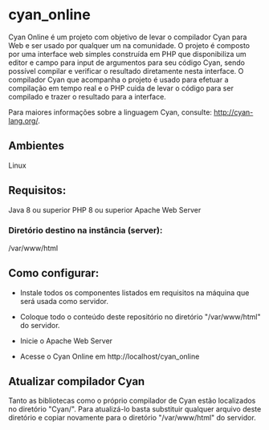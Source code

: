 # cyan_online

Cyan Online é um projeto com objetivo de levar o compilador Cyan para Web e ser usado por qualquer um na comunidade. 
O projeto é composto por uma interface web simples construída em PHP que disponibiliza um editor e campo para input de argumentos para seu código Cyan, sendo possível compilar e verificar o resultado diretamente nesta interface. 
O compilador Cyan que acompanha o projeto é usado para efetuar a compilação em tempo real e o PHP cuida de levar o código para ser compilado e trazer o resultado para a interface.

Para maiores informações sobre a linguagem Cyan, consulte: http://cyan-lang.org/.

## Ambientes

Linux

## Requisitos:

Java 8 ou superior
PHP 8 ou superior
Apache Web Server

### Diretório destino na instância (server):
/var/www/html

## Como configurar:

- Instale todos os componentes listados em requisitos na máquina que será usada como servidor. 

- Coloque todo o conteúdo deste repositório no diretório "/var/www/html" do servidor.

- Inicie o Apache Web Server

- Acesse o Cyan Online em http://localhost/cyan_online

## Atualizar compilador Cyan

Tanto as bibliotecas como o próprio compilador de Cyan estão localizados no diretório "Cyan/". Para atualizá-lo basta substituir qualquer arquivo deste diretório e copiar novamente para o diretório "/var/www/html" do servidor.